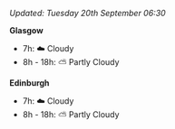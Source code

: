 *Updated: Tuesday 20th September 06:30*

**Glasgow**

* 7h: :cloud: Cloudy
* 8h - 18h: :partly_sunny: Partly Cloudy

**Edinburgh**

* 7h: :cloud: Cloudy
* 8h - 18h: :partly_sunny: Partly Cloudy
